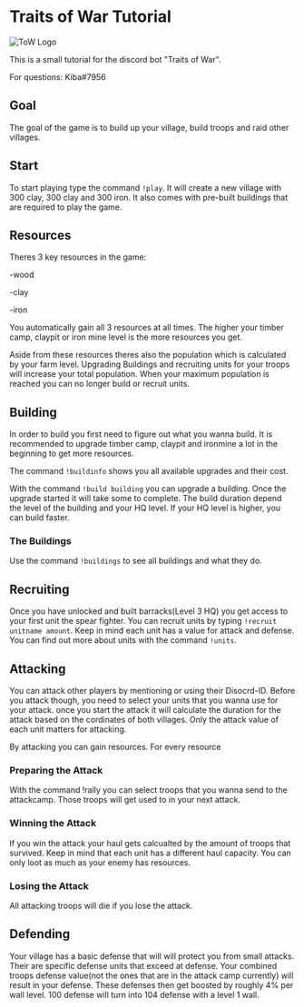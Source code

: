 # Traits of War Tutorial

![ToW Logo](https://i.imgur.com/0sgNizi.png)

This is a small tutorial for the discord bot "Traits of War".

For questions: Kiba#7956

## Goal

The goal of the game is to build up your village, build troops and raid other villages.

## Start

To start playing type the command <code>!play</code>. It will create a new village with 300 clay, 300 clay and 300 iron. It also comes with pre-built buildings that are required to play the game.

## Resources

Theres 3 key resources in the game:
<p>-wood</p>
<p>-clay</p>
<p>-iron</p>

You automatically gain all 3 resources at all times. The higher your timber camp, claypit or iron mine level is the more resources you get.

Aside from these resources theres also the population which is calculated by your farm level. Upgrading Buildings and recruiting units for your troops will increase your total population. When your maximum population is reached you can no longer build or recruit units.

## Building

In order to build you first need to figure out what you wanna build. It is recommended to upgrade timber camp, claypit and ironmine a lot in the beginning to get more resources.

The command <code>!buildinfo</code> shows you all available upgrades and their cost.

With the command <code>!build building</code> you can upgrade a building. Once the upgrade started it will take some to complete. The build duration depend the level of the building and your HQ level. If your HQ level is higher, you can build faster.

### The Buildings

Use the command <code>!buildings</code> to see all buildings and what they do.

## Recruiting

Once you have unlocked and built barracks(Level 3 HQ) you get access to your first unit the spear fighter. You can recruit units by typing <code>!recruit unitname amount</code>. Keep in mind each unit has a value for attack and defense. You can find out more about units with the command <code>!units</code>.

## Attacking

You can attack other players by mentioning or using their Disocrd-ID. Before you attack though, you need to select your units that you wanna use for your attack. once you start the attack it will calculate the duration for the attack based on the cordinates of both villages. Only the attack value of each unit matters for attacking.

By attacking you can gain resources. For every resource

### Preparing the Attack

With the command !rally you can select troops that you wanna send to the attackcamp. Those troops will get used to in your next attack.

### Winning the Attack

If you win the attack your haul gets calcualted by the amount of troops that survived. Keep in mind that each unit has a different haul capacity. You can only loot as much as your enemy has resources.

### Losing the Attack

All attacking troops will die if you lose the attack.

## Defending
Your village has a basic defense that will will protect you from small attacks. Their are specific defense units that exceed at defense. Your combined troops defense value(not the ones that are in the attack camp currently) will result in your defense. These defenses then get boosted by roughly 4% per wall level. 100 defense will turn into 104 defense with a level 1 wall.


